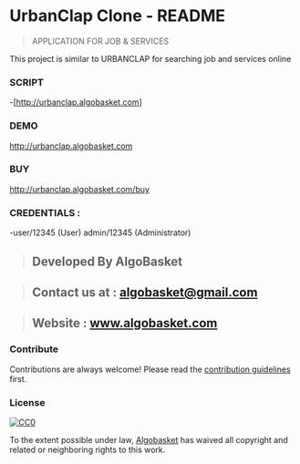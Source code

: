 # UrbanClap Clone - README
> APPLICATION FOR JOB & SERVICES

This project is similar to URBANCLAP for searching job and services online

### SCRIPT 
 -[http://urbanclap.algobasket.com]

### DEMO   
 http://urbanclap.algobasket.com
 
### BUY    
 http://urbanclap.algobasket.com/buy 

### CREDENTIALS : 

 -user/12345  (User)
 admin/12345 (Administrator)
 
 > ## Developed By AlgoBasket
 
> ## Contact us at : algobasket@gmail.com
 
> ## Website : www.algobasket.com

### Contribute

Contributions are always welcome!
Please read the [contribution guidelines](contributing.md) first.

### License

[![CC0](https://licensebuttons.net/p/zero/1.0/88x31.png)](https://creativecommons.org/publicdomain/zero/1.0/)

To the extent possible under law, [Algobasket](http://algobasket.com/copyright) has waived all copyright and related or neighboring rights to this work.
 

